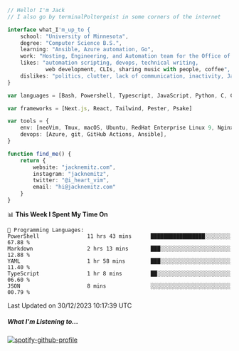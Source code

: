 ```typescript
// Hello! I'm Jack
// I also go by terminalPoltergeist in some corners of the internet

interface what_I'm_up_to {
    school: "University of Minnesota",
    degree: "Computer Science B.S.",
    learning: "Ansible, Azure automation, Go",
    work: "Hosting, Engineering, and Automation team for the Office of Information Technology at UMN",
    likes: "automation scripting, devops, technical writing,
            web development, CLIs, sharing music with people, coffee",
    dislikes: "politics, clutter, lack of communication, inactivity, Java",
}

var languages = [Bash, Powershell, Typescript, JavaScript, Python, C, C++]

var frameworks = [Next.js, React, Tailwind, Pester, Psake]

var tools = {
    env: [neoVim, Tmux, macOS, Ubuntu, RedHat Enterprise Linux 9, Nginx, DigitalOcean, Cloudflare],
    devops: [Azure, git, GitHub Actions, Ansible],
}

function find_me() {
    return {
        website: "jacknemitz.com",
        instagram: "jacknemitz",
        twitter: "@i_heart_vim",
        email: "hi@jacknemitz.com"
    }
}
```

<!--START_SECTION:waka-->
📊 **This Week I Spent My Time On** 

```text
💬 Programming Languages: 
PowerShell               11 hrs 43 mins      █████████████████░░░░░░░░   67.88 % 
Markdown                 2 hrs 13 mins       ███░░░░░░░░░░░░░░░░░░░░░░   12.88 % 
YAML                     1 hr 58 mins        ███░░░░░░░░░░░░░░░░░░░░░░   11.40 % 
TypeScript               1 hr 8 mins         ██░░░░░░░░░░░░░░░░░░░░░░░   06.60 % 
JSON                     8 mins              ░░░░░░░░░░░░░░░░░░░░░░░░░   00.79 % 
```


 Last Updated on 30/12/2023 10:17:39 UTC
<!--END_SECTION:waka-->

##### What I'm Listening to...

[![spotify-github-profile](https://spotify-github-profile.vercel.app/api/view?uid=jack.nemitz&cover_image=true&show_offline=true&bar_color=53b14f&bar_color_cover=false&background_color=121212FF)](https://spotify-github-profile.vercel.app/api/view?uid=jack.nemitz&redirect=true)

